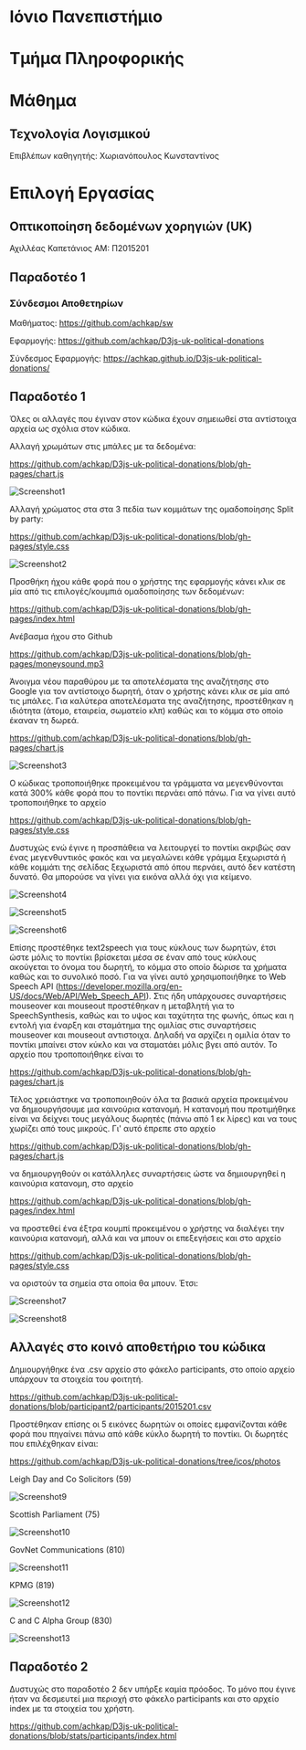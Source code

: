 # Ιόνιο Πανεπιστήμιο


# Τμήμα Πληροφορικής


# Μάθημα
## Τεχνολογία Λογισμικού
 
Επιβλέπων καθηγητής: Χωριανόπουλος Κωνσταντίνος 


# Επιλογή Εργασίας
## Οπτικοποίηση δεδομένων χορηγιών (UK)

Αχιλλέας Καπετάνιος
ΑΜ: Π2015201

## Παραδοτέο 1
### Σύνδεσμοι Αποθετηρίων

Μαθήματος: https://github.com/achkap/sw

Εφαρμογής: https://github.com/achkap/D3js-uk-political-donations

Σύνδεσμος Εφαρμογής: https://achkap.github.io/D3js-uk-political-donations/


## Παραδοτέο 1

Όλες οι αλλαγές που έγιναν στον κώδικα έχουν σημειωθεί στα αντίστοιχα αρχεία ως σχόλια στον κώδικα. 


Αλλαγή χρωμάτων στις μπάλες με τα δεδομένα:

https://github.com/achkap/D3js-uk-political-donations/blob/gh-pages/chart.js

![Screenshot1](screenshot1.jpg)

Αλλαγή χρώματος στα στα 3 πεδία των κομμάτων της ομαδοποίησης Split by party:

https://github.com/achkap/D3js-uk-political-donations/blob/gh-pages/style.css

![Screenshot2](screenshot2.jpg)

Προσθήκη ήχου κάθε φορά που ο χρήστης της εφαρμογής κάνει κλικ σε μία από τις επιλογές/κουμπιά ομαδοποίησης των δεδομένων:

https://github.com/achkap/D3js-uk-political-donations/blob/gh-pages/index.html

Ανέβασμα ήχου στο Github

https://github.com/achkap/D3js-uk-political-donations/blob/gh-pages/moneysound.mp3

Άνοιγμα νέου παραθύρου με τα αποτελέσματα της αναζήτησης στο Google για τον αντίστοιχο δωρητή, όταν ο χρήστης κάνει κλικ
σε μία από τις μπάλες. Για καλύτερα αποτελέσματα της αναζήτησης, προστέθηκαν η ιδιότητα (άτομο, εταιρεία, σωματείο κλπ) 
καθώς και το κόμμα στο οποίο έκαναν τη δωρεά.

https://github.com/achkap/D3js-uk-political-donations/blob/gh-pages/chart.js

![Screenshot3](screenshot3.jpg)


Ο κώδικας τροποποιήθηκε προκειμένου τα γράμματα να μεγενθύνονται κατά 300% κάθε φορά που το ποντίκι περνάει από πάνω. Για να γίνει αυτό τροποποιήθηκε το αρχείο

https://github.com/achkap/D3js-uk-political-donations/blob/gh-pages/style.css

Δυστυχώς ενώ έγινε η προσπάθεια να λειτουργεί το ποντίκι ακριβώς σαν ένας μεγενθυντικός φακός και να μεγαλώνει κάθε γράμμα ξεχωριστά ή κάθε κομμάτι της σελίδας ξεχωριστά από όπου περνάει, αυτό δεν κατέστη δυνατό. Θα μπορούσε να γίνει για εικόνα αλλά όχι για κείμενο.

![Screenshot4](screenshot4.jpg)


![Screenshot5](screenshot5.jpg)


![Screenshot6](screenshot6.jpg)


Επίσης προστέθηκε text2speech για τους κύκλους των δωρητών, έτσι ώστε μόλις το ποντίκι βρίσκεται μέσα σε έναν από τους κύκλους ακούγεται το όνομα του δωρητή, το κόμμα στο οποίο δώρισε τα χρήματα καθώς και το συνολικό ποσό.
Για να γίνει αυτό χρησιμοποιήθηκε το Web Speech API (https://developer.mozilla.org/en-US/docs/Web/API/Web_Speech_API). Στις ήδη υπάρχουσες συναρτήσεις mouseover και mouseout προστέθηκαν η μεταβλητή για το SpeechSynthesis, καθώς και το υψος και ταχύτητα της φωνής, όπως και η εντολή για έναρξη και σταμάτημα της ομιλίας στις συναρτήσεις mouseover και mouseout αντιστοιχα. Δηλαδή να αρχίζει η ομιλία όταν το ποντίκι μπαίνει στον κύκλο και να σταματάει μόλις βγει από αυτόν. Το αρχείο που τροποποιήθηκε είναι το 

https://github.com/achkap/D3js-uk-political-donations/blob/gh-pages/chart.js


Τέλος χρειάστηκε να τροποποιηθούν όλα τα βασικά αρχεία προκειμένου να δημιουργήσουμε μια καινούρια κατανομή. Η κατανομή που προτιμήθηκε είναι να δείχνει τους μεγάλους δωρητές (πάνω από 1 εκ λίρες) και να τους χωρίζει από τους μικρούς. Γι' αυτό έπρεπε στο αρχείο

https://github.com/achkap/D3js-uk-political-donations/blob/gh-pages/chart.js

να δημιουργηθούν οι κατάλληλες συναρτήσεις ώστε να δημιουργηθεί η καινούρια κατανομη, στο αρχείο

https://github.com/achkap/D3js-uk-political-donations/blob/gh-pages/index.html

να προστεθεί ένα έξτρα κουμπί προκειμένου ο χρήστης να διαλέγει την καινούρια κατανομή, αλλά και να μπουν οι επεξεγήσεις και στο αρχείο

https://github.com/achkap/D3js-uk-political-donations/blob/gh-pages/style.css

να οριστούν τα σημεία στα οποία θα μπουν. Έτσι:

![Screenshot7](screenshot7.jpg)


![Screenshot8](screenshot8.jpg)


## Αλλαγές στο κοινό αποθετήριο του κώδικα

Δημιουργήθηκε ένα .csv αρχείο στο φάκελο participants, στο οποίο αρχείο υπάρχουν τα στοιχεία του φοιτητή.

https://github.com/achkap/D3js-uk-political-donations/blob/participant2/participants/2015201.csv

Προστέθηκαν επίσης οι 5 εικόνες δωρητών οι οποίες εμφανίζονται κάθε φορά που πηγαίνει πάνω από κάθε κύκλο δωρητή το ποντίκι.
Οι δωρητές που επιλέχθηκαν είναι: 

https://github.com/achkap/D3js-uk-political-donations/tree/icos/photos

Leigh Day and Co Solicitors (59)


![Screenshot9](screenshot9.jpg)


Scottish Parliament (75)


![Screenshot10](screenshot10.jpg)


GovNet Communications (810)


![Screenshot11](screenshot11.jpg)


KPMG (819)


![Screenshot12](screenshot12.png)


C and C Alpha Group (830)


![Screenshot13](screenshot13.jpg)


## Παραδοτέο 2

Δυστυχώς στο παραδοτέο 2 δεν υπήρξε καμία πρόοδος. Το μόνο που έγινε ήταν να δεσμευτεί μια περιοχή στο φάκελο participants και στο αρχείο index
με τα στοιχεία του χρήστη.


https://github.com/achkap/D3js-uk-political-donations/blob/stats/participants/index.html

